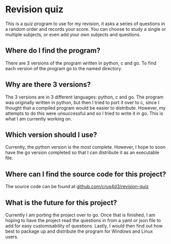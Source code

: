 # Revision quiz

This is a quiz program to use for my revision, it asks a series of
questions in a random order and records your score. You can choose to
study a single or multiple subjects, or even add your own subjects and
questions.

## Where do I find the program?

There are 3 versions of the program written in python, c and go. To
find each version of the program go to the named directory.

## Why are there 3 versions?

The 3 versions are in 3 different languages: python, c and go.
The program was originally written in python, but then I tried to port
it over to c, since I thought that a compiled program would be easier
to distribute.  However, my attempts to do this were unsuccessful and
so I tried to write it in go. This is what I am currently working on.

## Which version should I use?

Currently, the python version is the most complete. However, I hope to
soon have the go version completed so that I can distribute it as an
executable file.

## Where can I find the source code for this project?

The source code can be found at [github.com/crus4d3/revision-quiz](https://github.com/crus4d3/revision-quiz)

## What is the future for this project?

Currently I am porting the project over to go. Once that is finished,
I am hoping to have the project read the questions in from a yaml or
json file to add for easy customisability of questions. Lastly, I would
then find out how best to package up and distribute the program for
Windows and Linux users.
